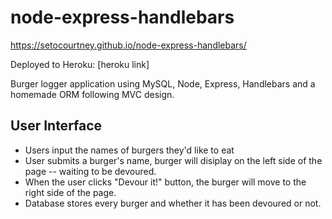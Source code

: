 # node-express-handlebars

https://setocourtney.github.io/node-express-handlebars/

Deployed to Heroku: [heroku link]

Burger logger application using MySQL, Node, Express, Handlebars and a homemade ORM following MVC design.

## User Interface

* Users input the names of burgers they'd like to eat
* User submits a burger's name, burger will disiplay on the left side of the page -- waiting to be devoured.
* When the user clicks "Devour it!" button, the burger will move to the right side of the page.
* Database stores every burger and whether it has been devoured or not.